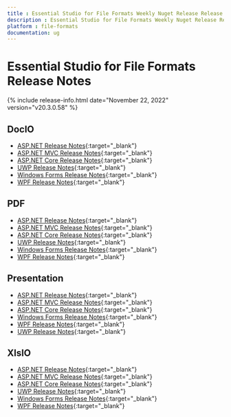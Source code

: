 ```yaml
---
title : Essential Studio for File Formats Weekly Nuget Release Release Notes  
description : Essential Studio for File Formats Weekly Nuget Release Release Notes  
platform : file-formats
documentation: ug
---
```


# Essential Studio for File Formats  Release Notes  

{% include release-info.html date="November 22, 2022" version="v20.3.0.58" %} 

## DocIO

* [ASP.NET Release Notes](/aspnet/release-notes/v20.3.0.58#docio){:target="_blank"}
* [ASP.NET MVC Release Notes](/aspnetmvc/release-notes/v20.3.0.58#docio){:target="_blank"}
* [ASP.NET Core Release Notes](/aspnet-core/release-notes/v20.3.0.58#docio){:target="_blank"}
* [UWP Release Notes](/uwp/release-notes/v20.3.0.58#docio){:target="_blank"}
* [Windows Forms Release Notes](/windowsforms/release-notes/v20.3.0.58#docio){:target="_blank"}
* [WPF Release Notes](/wpf/release-notes/v20.3.0.58#docio){:target="_blank"}


## PDF

* [ASP.NET Release Notes](/aspnet/release-notes/v20.3.0.58#pdf){:target="_blank"}
* [ASP.NET MVC Release Notes](/aspnetmvc/release-notes/v20.3.0.58#pdf){:target="_blank"}
* [ASP.NET Core Release Notes](/aspnet-core/release-notes/v20.3.0.58#pdf){:target="_blank"}
* [UWP Release Notes](/uwp/release-notes/v20.3.0.58#pdf){:target="_blank"}
* [Windows Forms Release Notes](/windowsforms/release-notes/v20.3.0.58#pdf){:target="_blank"}
* [WPF Release Notes](/wpf/release-notes/v20.3.0.58#pdf){:target="_blank"}


## Presentation

* [ASP.NET Release Notes](/aspnet/release-notes/v20.3.0.58#presentation){:target="_blank"}
* [ASP.NET MVC Release Notes](/aspnetmvc/release-notes/v20.3.0.58#presentation){:target="_blank"}
* [ASP.NET Core Release Notes](/aspnet-core/release-notes/v20.3.0.58#presentation){:target="_blank"}
* [Windows Forms Release Notes](/windowsforms/release-notes/v20.3.0.58#presentation){:target="_blank"}
* [WPF Release Notes](/wpf/release-notes/v20.3.0.58#presentation){:target="_blank"}
* [UWP Release Notes](/uwp/release-notes/v20.3.0.58#presentation){:target="_blank"}


## XlsIO

* [ASP.NET Release Notes](/aspnet/release-notes/v20.3.0.58#xlsio){:target="_blank"}
* [ASP.NET MVC Release Notes](/aspnetmvc/release-notes/v20.3.0.58#xlsio){:target="_blank"}
* [ASP.NET Core Release Notes](/aspnet-core/release-notes/v20.3.0.58#xlsio){:target="_blank"}
* [UWP Release Notes](/uwp/release-notes/v20.3.0.58#xlsio){:target="_blank"}
* [Windows Forms Release Notes](/windowsforms/release-notes/v20.3.0.58#xlsio){:target="_blank"}
* [WPF Release Notes](/wpf/release-notes/v20.3.0.58#xlsio){:target="_blank"}